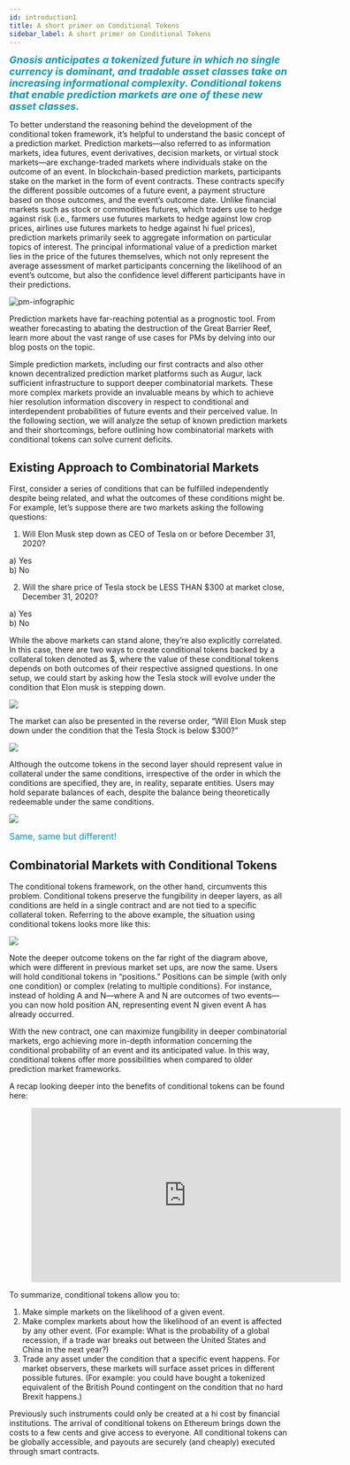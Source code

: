 ```yaml
---
id: introduction1
title: A short primer on Conditional Tokens
sidebar_label: A short primer on Conditional Tokens
---
```

<span style="color:#009cb4"><font size="4"><em> **Gnosis anticipates a tokenized future in which no single currency is dominant, and tradable asset classes take on increasing informational complexity. Conditional tokens that enable prediction markets are one of these new asset classes.**</em></font></span>

To better understand the reasoning behind the development of the conditional token framework, it’s helpful to understand the basic concept of a prediction market. Prediction markets—also referred to as information markets, idea futures, event derivatives, decision markets, or virtual stock markets—are exchange-traded markets where individuals stake on the outcome of an event. In blockchain-based prediction markets, participants stake on the market in the form of event contracts. These contracts specify the different possible outcomes of a future event, a payment structure based on those outcomes, and the event’s outcome date.  Unlike financial markets such as stock or commodities futures, which traders use to hedge against risk (i.e., farmers use futures markets to hedge against low crop prices, airlines use futures markets to hedge against hi fuel prices), prediction markets primarily seek to aggregate information on particular topics of interest. The principal informational value of a prediction market lies in the price of the futures themselves, which not only represent the average assessment of market participants concerning the likelihood of an event’s outcome, but also the confidence level different participants have in their predictions.

![pm-infographic](assets/pm_infographic.png)


Prediction markets have far-reaching potential as a prognostic tool. From weather forecasting to abating the destruction of the Great Barrier Reef, learn more about the vast range of use cases for PMs by delving into our blog posts on the topic.

Simple prediction markets, including our first contracts and also other known decentralized prediction market platforms such as Augur, lack sufficient infrastructure to support deeper combinatorial markets. These more complex markets provide an invaluable means by which to achieve hier resolution information discovery in respect to conditional and interdependent probabilities of future events and their perceived value.
In the following section, we will analyze the setup of known prediction markets and their shortcomings, before outlining how combinatorial markets with conditional tokens can solve current deficits. 

## Existing Approach to Combinatorial Markets

First, consider a series of conditions that can be fulfilled independently despite being related, and what the outcomes of these conditions might be. For example, let’s suppose there are two markets asking the following questions:

1. Will Elon Musk step down as CEO of Tesla on or before December 31, 2020?
<p>
a) Yes
<br>
b) No
</p>

2. Will the share price of Tesla stock be LESS THAN $300 at market close, December 31, 2020?
<p>
a) Yes
<br>
b) No
</p>

While the above markets can stand alone, they’re also explicitly correlated. In this case, there are two ways to create conditional tokens backed by a collateral token denoted as $, where the value of these conditional tokens depends on both outcomes of their respective assigned questions. In one setup, we could start by asking how the Tesla stock will evolve under the condition that Elon musk is stepping down.

![](assets/Conditional_Token_graphics03.png)


The market can also be presented in the reverse order, “Will Elon Musk step down under the condition that the Tesla Stock is below $300?”

![](assets/Conditional_Token_graphics04.png)

Although the outcome tokens in the second layer should represent value in collateral under the same conditions, irrespective of the order in which the conditions are specified, they are, in reality, separate entities. Users may hold separate balances of each, despite the balance being theoretically redeemable under the same conditions.

![](assets/Conditional_Token_graphics02.png)

<span style="color:#009cb4"><font size="3">Same, same but different! </font></span>

## Combinatorial Markets with Conditional Tokens

The conditional tokens framework, on the other hand, circumvents this problem. Conditional tokens preserve the fungibility in deeper layers, as all conditions are held in a single contract and are not tied to a specific collateral token. Referring to the above example, the situation using conditional tokens looks more like this:


![](assets/Conditional_Token_graphics01.png)

Note the deeper outcome tokens on the far right of the diagram above, which were different in previous market set ups, are now the same. Users will hold conditional tokens in “positions.” Positions can be simple (with only one condition) or complex (relating to multiple conditions). For instance, instead of holding A and N—where A and N are outcomes of two events—you can now hold position AN, representing event N given event A has already occurred. 

With the new contract, one can maximize fungibility in deeper combinatorial markets, ergo achieving more in-depth information concerning the conditional probability of an event and its anticipated value. In this way, conditional tokens offer more possibilities when compared to older prediction market frameworks. 

A recap looking deeper into the benefits of conditional tokens can be found here: 


<figure class="video_container">
<iframe width="560" height="315" src="https://www.youtube.com/embed/brFdf7pIYag" frameborder="0" allow="accelerometer; autoplay; encrypted-media; gyroscope; picture-in-picture" allowfullscreen></iframe> 
</figure>



To summarize, conditional tokens allow you to: 

1. Make simple markets on the likelihood of a given event.
2. Make complex markets about how the likelihood of an event is affected by any other event. (For example: What is the probability of a global recession, if a trade war breaks out between the United States and China in the next year?)
3. Trade any asset under the condition that a specific event happens. For market observers, these markets will surface asset prices in different possible futures. (For example: you could have bought a tokenized equivalent of the British Pound contingent on the condition that no hard Brexit happens.) 

Previously such instruments could only be created at a hi cost by financial institutions. The arrival of conditional tokens on Ethereum brings down the costs to a few cents and give access to everyone. All conditional tokens can be globally accessible, and payouts are securely (and cheaply) executed through smart contracts.

